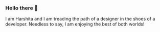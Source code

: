 ### Hello there 👋

I am Harshita and I am treading the path of a designer in the shoes of a developer. Needless to say, I am enjoying the best of both worlds! 

<!--
**harshitajain165/harshitajain165** is a ✨ _special_ ✨ repository because its `README.md` (this file) appears on your GitHub profile.

Here are some ideas to get you started:

- 🔭 I’m currently working on ...
- 🌱 I’m currently learning ...
- 👯 I’m looking to collaborate on ...
- 🤔 I’m looking for help with ...
- 💬 Ask me about ...
- 📫 How to reach me: ...
- 😄 Pronouns: ...
- ⚡ Fun fact: ...
-->
